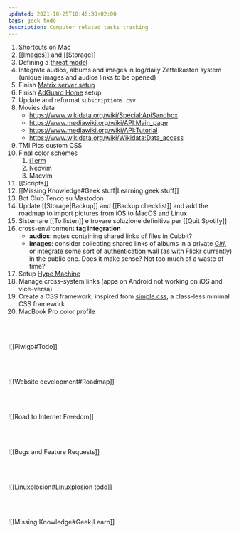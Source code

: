```yaml
---
updated: 2021-10-25T10:46:38+02:00
tags: geek todo
description: Computer related tasks tracking
---
```

1. Shortcuts on Mac
1. [[Images]] and [[Storage]]
1. Defining a [threat model](https://protonmail.com/blog/what-is-a-threat-model/ 'Privacy Decrypted #1: What is a threat model?')
3. Integrate audios, albums and images in log/daily Zettelkasten system (unique images and audios links to be opened)
1. Finish [Matrix server setup](https://github.com/matrix-org/synapse#id5 'Install Synapse')
1. Finish [AdGuard Home](https://adguard.tommi.space 'AdGuard') setup
1. Update and reformat `subscriptions.csv`
7. Movies data
	- https://www.wikidata.org/wiki/Special:ApiSandbox
	- https://www.mediawiki.org/wiki/API:Main_page
	- https://www.mediawiki.org/wiki/API:Tutorial
	- https://www.wikidata.org/wiki/Wikidata:Data_access
1. TMI Pics custom CSS
8. Final color schemes
	1. [iTerm](http://www.iterm2colorschemes.com/ "iTerm2 Color Schemes")
	2. Neovim
	3. Macvim
9. [[Scripts]]
13. [[Missing Knowledge#Geek stuff|Learning geek stuff]]
1. Bot Club Tenco su Mastodon 
15. Update [[Storage|Backup]] and [[Backup checklist]] and add the roadmap to import pictures from iOS to MacOS and Linux
16. Sistemare [[To listen]] e trovare soluzione definitiva per [[Quit Spotify]]
17. cross-environment **tag integration**
	- **audios**: notes containing shared links of files in Cubbit?
	- **images**: consider collecting shared links of albums in a private *[Giri](/giri 'Giri')*, or integrate some sort of authentication wall (as with Flickr currently) in the public one. Does it make sense? Not too much of a waste of time?
18. Setup [Hype Machine](https://hypem.com 'Hype Machine')
19. Manage cross-system links (apps on Android not working on iOS and vice-versa)
20. Create a CSS framework, inspired from [simple.css](https://simplecss.org), a class-less minimal CSS framework
22. MacBook Pro color profile

<br>
<br>

![[Piwigo#Todo]]

<br>
<br>

![[Website development#Roadmap]]

<br>
<br>

![[Road to Internet Freedom]]

<br>
<br>

![[Bugs and Feature Requests]]

<br>
<br>

![[Linuxplosion#Linuxplosion todo]]

<br>
<br>

![[Missing Knowledge#Geek|Learn]]

[Yunohost]: https://yunohost.org/ 'Yunohost'

